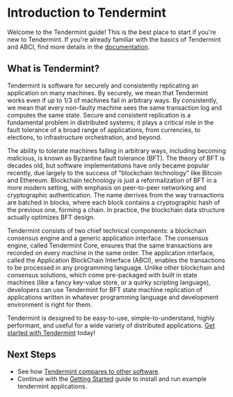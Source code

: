 # Introduction to Tendermint

Welcome to the Tendermint guide!  This is the best place to start if you're new
to Tendermint.  If you're already familiar with the basics of Tendermint and
ABCI, find more details in the [documentation](/docs).

## What is Tendermint?

Tendermint is software for securely and consistently replicating an application on many machines.
By securely, we mean that Tendermint works even if up to 1/3 of machines fail in arbitrary ways.
By consistently, we mean that every non-faulty machine sees the same transaction log and computes the same state.
Secure and consistent replication is a fundamental problem in distributed systems; 
it plays a critical role in the fault tolerance of a broad range of applications, 
from currencies, to elections, to infrastructure orchestration, and beyond.

The ability to tolerate machines failing in arbitrary ways, including becoming malicious, is known as Byzantine fault tolerance (BFT).
The theory of BFT is decades old, but software implementations have only became popular recently,
due largely to the success of "blockchain technology" like Bitcoin and Ethereum. 
Blockchain technology is just a reformalization of BFT in a more modern setting,
with emphasis on peer-to-peer networking and cryptographic authentication.
The name derrives from the way transactions are batched in blocks,
where each block contains a cryptographic hash of the previous one, forming a chain.
In practice, the blockchain data structure actually optimizes BFT design.

Tendermint consists of two chief technical components: a blockchain consensus engine and a generic application interface.
The consensus engine, called Tendermint Core, ensures that the same transactions are recorded on every machine in the same order.
The application interface, called the Application BlockChain Interface (ABCI), enables the transactions to be processed in any programming language.
Unlike other blockchain and consensus solutions, which come pre-packaged with built in state machines (like a fancy key-value store,
or a quirky scripting language), developers can use Tendermint for BFT state machine replication of applications written in 
whatever programming language and development environment is right for them.

Tendermint is designed to be easy-to-use, simple-to-understand, highly performant, and useful
for a wide variety of distributed applications. [Get started with Tendermint](/intro/getting-started/download-tendermint) today!

## Next Steps

- See how [Tendermint compares to other software](/intro/tendermint-vs).
- Continue with the [Getting Started](/intro/getting-started/download-tendermint) guide to install and run example tendermint applications.

